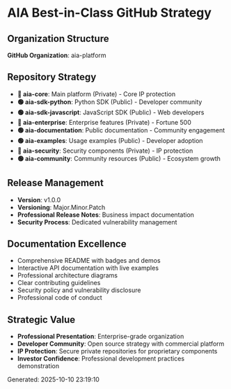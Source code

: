 
# AIA Best-in-Class GitHub Strategy

## Organization Structure
**GitHub Organization**: aia-platform

## Repository Strategy
- **🔴 aia-core**: Main platform (Private) - Core IP protection
- **🟢 aia-sdk-python**: Python SDK (Public) - Developer community
- **🟢 aia-sdk-javascript**: JavaScript SDK (Public) - Web developers
- **🔴 aia-enterprise**: Enterprise features (Private) - Fortune 500
- **🟢 aia-documentation**: Public documentation - Community engagement
- **🟢 aia-examples**: Usage examples (Public) - Developer adoption
- **🔴 aia-security**: Security components (Private) - IP protection
- **🟢 aia-community**: Community resources (Public) - Ecosystem growth

## Release Management
- **Version**: v1.0.0
- **Versioning**: Major.Minor.Patch
- **Professional Release Notes**: Business impact documentation
- **Security Process**: Dedicated vulnerability management

## Documentation Excellence
- Comprehensive README with badges and demos
- Interactive API documentation with live examples
- Professional architecture diagrams
- Clear contributing guidelines
- Security policy and vulnerability disclosure
- Professional code of conduct

## Strategic Value
- **Professional Presentation**: Enterprise-grade organization
- **Developer Community**: Open source strategy with commercial platform
- **IP Protection**: Secure private repositories for proprietary components
- **Investor Confidence**: Professional development practices demonstration

Generated: 2025-10-10 23:19:10

